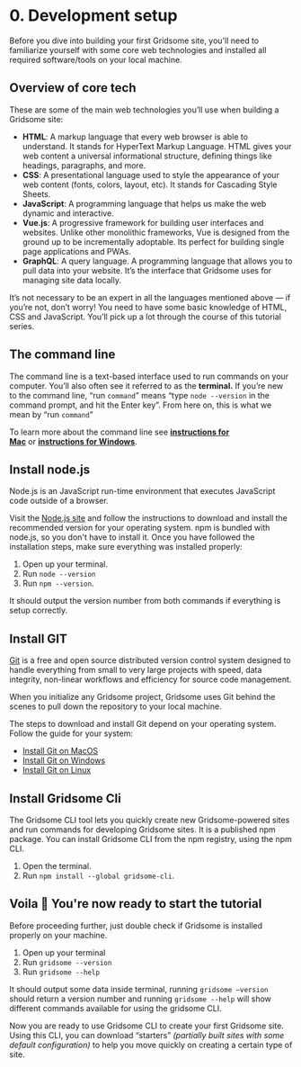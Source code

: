 # 0. Development setup

Before you dive into building your first Gridsome site, you'll need to familiarize yourself with some core web technologies and installed all required software/tools on your local machine.

## Overview of core tech

These are some of the main web technologies you’ll use when building a Gridsome site:

- **HTML**: A markup language that every web browser is able to understand. It stands for HyperText Markup Language. HTML gives your web content a universal informational structure, defining things like headings, paragraphs, and more.
- **CSS**: A presentational language used to style the appearance of your web content (fonts, colors, layout, etc). It stands for Cascading Style Sheets.
- **JavaScript**: A programming language that helps us make the web dynamic and interactive.
- **Vue.js**:  A progressive framework for building user interfaces and websites. Unlike other monolithic frameworks, Vue is designed from the ground up to be incrementally adoptable. Its perfect for building single page applications and PWAs.
- **GraphQL**: A query language. A programming language that allows you to pull data into your website. It’s the interface that Gridsome uses for managing site data locally.

It’s not necessary to be an expert in all the languages mentioned above — if you’re not, don’t worry! You need to have some basic knowledge of HTML, CSS and JavaScript. You’ll pick up a lot through the course of this tutorial series.

## The command line

The command line is a text-based interface used to run commands on your computer. You’ll also often see it referred to as the **terminal.**  If you’re new to the command line, “run `command`” means “type `node --version` in the command prompt, and hit the Enter key”. From here on, this is what we mean by “run `command`”

To learn more about the command line see **[instructions for Mac](http://www.macworld.co.uk/feature/mac-software/how-use-terminal-on-mac-3608274/)** or **[instructions for Windows](https://www.quora.com/How-do-I-open-terminal-in-windows)**.

## Install node.js

Node.js is an JavaScript run-time environment that executes JavaScript code outside of a browser.

Visit the [Node.js site](https://nodejs.org/) and follow the instructions to download and install the recommended version for your operating system. npm is bundled with node.js, so you don't have to install it. Once you have followed the installation steps, make sure everything was installed properly:

1. Open up your terminal.
2. Run `node --version`
3. Run `npm --version`.

It should output the version number from both commands if everything is setup correctly.

## Install GIT

[Git](https://git-scm.com/) is a free and open source distributed version control system designed to handle everything from small to very large projects with speed, data integrity, non-linear workflows and efficiency for source code management.

When you initialize any Gridsome project, Gridsome uses Git behind the scenes to pull down the repository to your local machine.

The steps to download and install Git depend on your operating system. Follow the guide for your system:

* [Install Git on MacOS](https://git-scm.com/download/mac)
* [Install Git on Windows](https://git-scm.com/download/windows)
* [Install Git on Linux](https://git-scm.com/download/linux)

## Install Gridsome Cli

The Gridsome CLI tool lets you quickly create new Gridsome-powered sites and run commands for developing Gridsome sites. It is a published npm package. You can install Gridsome CLI from the npm registry, using the npm CLI.

1. Open the terminal.
2. Run `npm install --global gridsome-cli`.

## Voila 🎉 You're now ready to start the tutorial

Before proceeding further, just double check if Gridsome is installed properly on your machine.

1. Open up your terminal
2. Run `gridsome --version`
3. Run `gridsome --help`

It should output some data inside terminal, running `gridsome —version` should return a version number and running `gridsome --help` will show different commands available for using the gridsome CLI.

Now you are ready to use Gridsome CLI to create your first Gridsome site. Using this CLI, you can download “starters” *(partially built sites with some default configuration)* to help you move quickly on creating a certain type of site.
